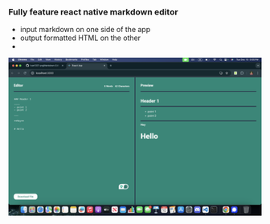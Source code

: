 ### Fully feature react native markdown editor

- input markdown on one side of the app
- output formatted HTML on the other
- 
![Markdown-Editor](mkedi.png)
